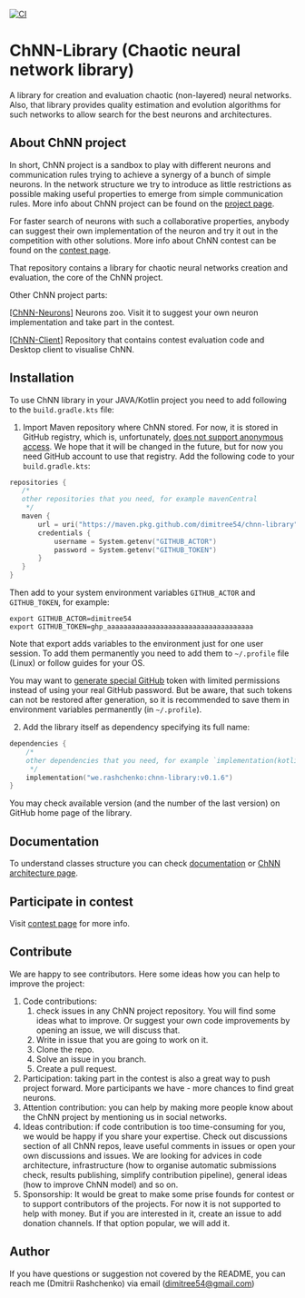 [![CI](https://github.com/dimitree54/ChNN-Library/actions/workflows/build_test_workflow.yml/badge.svg)](https://github.com/dimitree54/ChNN-Library/actions/workflows/build_test_workflow.yml)

# ChNN-Library (Chaotic neural network library)

A library for creation and evaluation chaotic (non-layered) neural networks. 
Also, that library provides quality estimation and evolution algorithms for such networks
 to allow search for the best neurons and architectures.

## About ChNN project

In short, ChNN project is a sandbox to play with different neurons and communication rules trying to achieve a synergy
 of a bunch of simple neurons. 
In the network structure we try to introduce as little restrictions as possible making useful properties to emerge from
 simple communication rules.
More info about ChNN project can be found on the [project page](https://dimitree54.github.io/ChNN/).

For faster search of neurons with such a collaborative properties, 
 anybody can suggest their own implementation of the neuron and try it out in the competition with other solutions.
More info about ChNN contest can be found on the [contest page](https://dimitree54.github.io/ChNN/contest/). 

That repository contains a library for chaotic neural networks creation and evaluation, the core of the ChNN project.

Other ChNN project parts:

[[ChNN-Neurons]](https://github.com/dimitree54/ChNN-Neurons) Neurons zoo. 
Visit it to suggest your own neuron implementation and take part in the contest.

[[ChNN-Client]](https://github.com/dimitree54/ChNN) Repository that contains contest evaluation code and Desktop client
to visualise ChNN.

## Installation

To use ChNN library in your JAVA/Kotlin project you need to add following to the `build.gradle.kts` file:
1. Import Maven repository where ChNN stored. For now, it is stored in GitHub registry, which is, unfortunately, 
 [does not support anonymous access](https://github.community/t/download-from-github-package-registry-without-authentication/14407).
 We hope that it will be changed in the future, but for now you need GitHub account to use that registry. 
 Add the following code to your `build.gradle.kts`:
 ```kotlin
repositories {
	/*
	other repositories that you need, for example mavenCentral
	 */
    maven {
        url = uri("https://maven.pkg.github.com/dimitree54/chnn-library")
        credentials {
            username = System.getenv("GITHUB_ACTOR")
            password = System.getenv("GITHUB_TOKEN")
        }
    }
}
```
Then add to your system environment variables `GITHUB_ACTOR` and `GITHUB_TOKEN`, for example:
```shell
export GITHUB_ACTOR=dimitree54
export GITHUB_TOKEN=ghp_aaaaaaaaaaaaaaaaaaaaaaaaaaaaaaaaaaaa
```
Note that export adds variables to the environment just for one user session. 
To add them permanently you need to add them to `~/.profile` file (Linux) or follow guides for your OS.

You may want to [generate special GitHub](https://docs.github.com/en/authentication/keeping-your-account-and-data-secure/creating-a-personal-access-token) 
 token with limited permissions instead of using your real GitHub password.
But be aware, that such tokens can not be restored after generation, 
 so it is recommended to save them in environment variables permanently (in `~/.profile`).

2. Add the library itself as dependency specifying its full name:
```kotlin
dependencies {
    /*
	other dependencies that you need, for example `implementation(kotlin("stdlib"))`
     */
	implementation("we.rashchenko:chnn-library:v0.1.6")
}
```
You may check available version (and the number of the last version) on GitHub home page of the library.

## Documentation

To understand classes structure you can check [documentation](https://dimitree54.github.io/ChNN-Library/) or [ChNN architecture page](https://dimitree54.github.io/ChNN/architecture/).

## Participate in contest

Visit [contest page](https://dimitree54.github.io/ChNN/contest/) for more info.

## Contribute

We are happy to see contributors. Here some ideas how you can help to improve the project:
1. Code contributions: 
   1. check issues in any ChNN project repository. You will find some ideas what to improve.
   Or suggest your own code improvements by opening an issue, we will discuss that.
   2. Write in issue that you are going to work on it.
   3. Clone the repo. 
   4. Solve an issue in you branch.
   5. Create a pull request.
2. Participation: taking part in the contest is also a great way to push project forward. 
More participants we have - more chances to find great neurons.
3. Attention contribution: you can help by making more people know about the ChNN project by mentioning us in social networks.
4. Ideas contribution: if code contribution is too time-consuming for you, we would be happy if you share your expertise.
Check out discussions section of all ChNN repos, leave useful comments in issues or open your own discussions and issues.
We are looking for advices in 
 code architecture, 
 infrastructure (how to organise automatic submissions check, results publishing, simplify contribution pipeline),
 general ideas (how to improve ChNN model) 
 and so on.
5. Sponsorship: It would be great to make some prise founds for contest or to support contributors of the projects. 
For now it is not supported to help with money. But if you are interested in it, create an issue to add donation channels.
If that option popular, we will add it.

## Author

If you have questions or suggestion not covered by the README, you can reach me (Dmitrii Rashchenko) via email (dimitree54@gmail.com)
